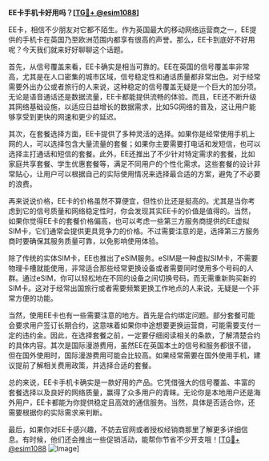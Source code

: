 **EE卡手机卡好用吗？[[TG💪+ @esim1088](https://t.me/s/esim1088)]**

EE卡，相信不少朋友对它都不陌生。作为英国最大的移动网络运营商之一，EE提供的手机卡在英国乃至欧洲范围内都享有很高的声誉。那么，EE卡到底好不好用呢？今天我们就来好好聊聊这个话题。

首先，从信号覆盖来看，EE卡确实是相当可靠的。EE在英国的信号覆盖率非常高，尤其是在人口密集的城市区域，信号稳定性和通话质量都非常出色。对于经常需要外出办公或者旅行的人来说，这种稳定的信号覆盖无疑是一个巨大的加分项。无论是语音通话还是数据流量，EE卡都能提供流畅的体验。而且，EE还不断升级其网络基础设施，以适应日益增长的数据需求，比如5G网络的普及，这让用户能够享受到更快的网速和更少的延迟。

其次，在套餐选择方面，EE卡提供了多种灵活的选择。如果你是经常使用手机上网的人，可以选择包含大量流量的套餐；如果你主要需要打电话和发短信，也可以选择主打通话和短信的套餐。此外，EE还推出了不少针对特定需求的套餐，比如家庭共享套餐、学生优惠套餐等，满足不同用户的个性化需求。这些套餐的设计非常贴心，让用户可以根据自己的实际使用情况来选择最合适的方案，避免了不必要的浪费。

再来说说价格，EE卡的价格虽然不算便宜，但性价比还是挺高的。尤其是当你考虑到它的信号质量和网络稳定性时，你会发现其实EE卡的价值是值得的。当然，如果你觉得EE卡的套餐价格偏高，也可以考虑一些第三方服务商提供的EE虚拟SIM卡，它们通常会提供更具竞争力的价格。不过需要注意的是，选择第三方服务商时要确保其服务质量可靠，以免影响使用体验。

除了传统的实体SIM卡，EE也推出了eSIM服务。eSIM是一种虚拟SIM卡，不需要物理卡槽就能使用，非常适合那些经常更换设备或者需要同时使用多个号码的人群。通过eSIM，你可以轻松地在不同的设备之间切换号码，而无需重新购买新的SIM卡。这对于经常出国旅行或者需要频繁更换工作地点的人来说，无疑是一个非常方便的功能。

当然，使用EE卡也有一些需要注意的地方。首先是合约绑定问题。部分套餐可能会要求用户签订长期合约，这意味着如果你中途想要更换运营商，可能需要支付一定的违约金。因此，在选择套餐之前，一定要仔细阅读相关的条款，了解清楚合约的具体内容。其次是国际漫游费用，虽然EE在英国本土的信号和服务都很不错，但在国外使用时，国际漫游费用可能会比较高。如果经常需要在国外使用手机，建议提前了解相关费用政策，并选择合适的套餐。

总的来说，EE卡手机卡确实是一款好用的产品。它凭借强大的信号覆盖、丰富的套餐选择以及良好的网络质量，赢得了众多用户的青睐。无论你是本地用户还是海外用户，EE卡都能为你提供稳定且高效的通信服务。当然，具体是否适合你，还需要根据你的实际需求来判断。

最后，如果你对EE卡感兴趣，不妨去官网或者授权经销商那里了解更多详细信息。有时候，他们还会推出一些促销活动，能帮你节省不少开支哦！[[TG💪+ @esim1088](https://t.me/s/esim1088) ![Image](https://i.postimg.cc/4NQfJmqS/Snipaste-2025-05-13-00-14-12.png)]